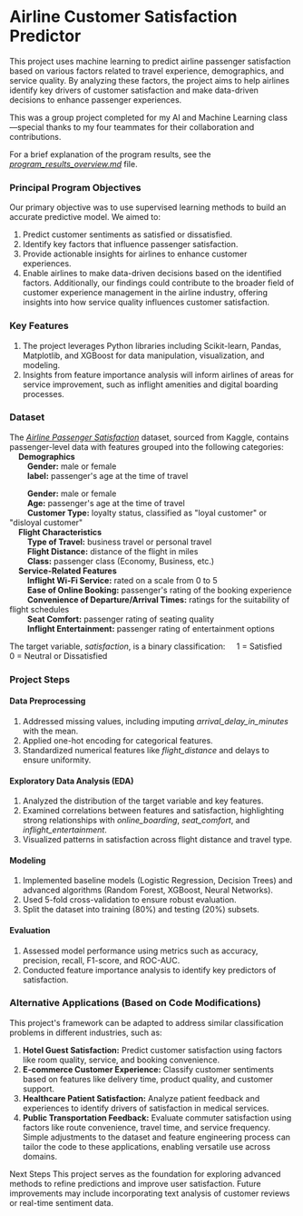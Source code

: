 # Airline Customer Satisfaction Predictor
This project uses machine learning to predict airline passenger satisfaction based on various factors related to travel experience, demographics, and service quality. By analyzing these factors, the project aims to help airlines identify key drivers of customer satisfaction and make data-driven decisions to enhance passenger experiences.

This was a group project completed for my AI and Machine Learning class—special thanks to my four teammates for their collaboration and contributions.

For a brief explanation of the program results, see the [*program_results_overview.md*](program_results_overview.md) file.

### Principal Program Objectives
Our primary objective was to use supervised learning methods to build an accurate predictive model. We aimed to:
  1. Predict customer sentiments as satisfied or dissatisfied.
  2. Identify key factors that influence passenger satisfaction.
  3. Provide actionable insights for airlines to enhance customer experiences.
  4. Enable airlines to make data-driven decisions based on the identified factors.
Additionally, our findings could contribute to the broader field of customer experience management in the airline industry, offering insights into how service quality influences customer satisfaction.

### Key Features
  1. The project leverages Python libraries including Scikit-learn, Pandas, Matplotlib, and XGBoost for data manipulation, visualization, and modeling.
  2. Insights from feature importance analysis will inform airlines of areas for service improvement, such as inflight amenities and digital boarding processes.

### Dataset
The *[Airline Passenger Satisfaction](https://www.kaggle.com/datasets/teejmahal20/airline-passenger-satisfaction)* dataset, sourced from Kaggle, contains passenger-level data with features grouped into the following categories: <br/>
&nbsp; &nbsp; **Demographics** <br/>
&nbsp; &nbsp; &nbsp; &nbsp; **Gender:** male or female <br/>
&nbsp; &nbsp; &nbsp; &nbsp; **label:** passenger's age at the time of travel <br/>

&nbsp; &nbsp; &nbsp; &nbsp; **Gender:** male or female <br/>
&nbsp; &nbsp; &nbsp; &nbsp; **Age:** passenger's age at the time of travel <br/>
&nbsp; &nbsp; &nbsp; &nbsp; **Customer Type:** loyalty status, classified as "loyal customer" or "disloyal customer" <br/>
&nbsp; &nbsp; **Flight Characteristics** <br/>
&nbsp; &nbsp; &nbsp; &nbsp; **Type of Travel:** business travel or personal travel <br/>
&nbsp; &nbsp; &nbsp; &nbsp; **Flight Distance:** distance of the flight in miles <br/>
&nbsp; &nbsp; &nbsp; &nbsp; **Class:** passenger class (Economy, Business, etc.) <br/>
&nbsp; &nbsp; **Service-Related Features** <br/>
&nbsp; &nbsp; &nbsp; &nbsp; **Inflight Wi-Fi Service:** rated on a scale from 0 to 5 <br/>
&nbsp; &nbsp; &nbsp; &nbsp; **Ease of Online Booking:** passenger's rating of the booking experience <br/>
&nbsp; &nbsp; &nbsp; &nbsp; **Convenience of Departure/Arrival Times:** ratings for the suitability of flight schedules <br/>
&nbsp; &nbsp; &nbsp; &nbsp; **Seat Comfort:** passenger rating of seating quality <br/>
&nbsp; &nbsp; &nbsp; &nbsp; **Inflight Entertainment:** passenger rating of entertainment options <br/>

The target variable, *satisfaction*, is a binary classification:
&nbsp; &nbsp; 1 = Satisfied
&nbsp; &nbsp; 0 = Neutral or Dissatisfied

### Project Steps
#### Data Preprocessing
  1. Addressed missing values, including imputing *arrival_delay_in_minutes* with the mean.
  2. Applied one-hot encoding for categorical features.
  3. Standardized numerical features like *flight_distance* and delays to ensure uniformity.

#### Exploratory Data Analysis (EDA)
  1. Analyzed the distribution of the target variable and key features.
  2. Examined correlations between features and satisfaction, highlighting strong relationships with *online_boarding*, *seat_comfort*, and *inflight_entertainment*.
  3. Visualized patterns in satisfaction across flight distance and travel type.

#### Modeling
  1. Implemented baseline models (Logistic Regression, Decision Trees) and advanced algorithms (Random Forest, XGBoost, Neural Networks).
  2. Used 5-fold cross-validation to ensure robust evaluation.
  3. Split the dataset into training (80%) and testing (20%) subsets.

#### Evaluation
  1. Assessed model performance using metrics such as accuracy, precision, recall, F1-score, and ROC-AUC.
  2. Conducted feature importance analysis to identify key predictors of satisfaction.

### Alternative Applications (Based on Code Modifications)
This project's framework can be adapted to address similar classification problems in different industries, such as:
  1. **Hotel Guest Satisfaction:** Predict customer satisfaction using factors like room quality, service, and booking convenience.
  2. **E-commerce Customer Experience:** Classify customer sentiments based on features like delivery time, product quality, and customer support.
  3. **Healthcare Patient Satisfaction:** Analyze patient feedback and experiences to identify drivers of satisfaction in medical services.
  4. **Public Transportation Feedback:** Evaluate commuter satisfaction using factors like route convenience, travel time, and service frequency.
Simple adjustments to the dataset and feature engineering process can tailor the code to these applications, enabling versatile use across domains.

Next Steps
This project serves as the foundation for exploring advanced methods to refine predictions and improve user satisfaction. Future improvements may include incorporating text analysis of customer reviews or real-time sentiment data.

